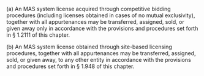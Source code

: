(a) An MAS system license acquired through competitive bidding procedures (including licenses obtained in cases of no mutual exclusivity), together with all appurtenances may be transferred, assigned, sold, or given away only in accordance with the provisions and procedures set forth in § 1.2111 of this chapter.

(b) An MAS system license obtained through site-based licensing procedures, together with all appurtenances may be transferred, assigned, sold, or given away, to any other entity in accordance with the provisions and procedures set forth in § 1.948 of this chapter.

